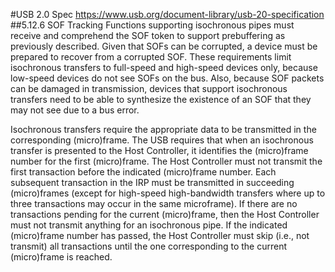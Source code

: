 








#USB 2.0 Spec https://www.usb.org/document-library/usb-20-specification
##5.12.6 SOF Tracking
Functions supporting isochronous pipes must receive and comprehend the SOF token to support prebuffering as previously described. Given that SOFs can be corrupted, a device must be prepared to recover from a corrupted SOF. These requirements limit isochronous transfers to full-speed and high-speed devices only, because low-speed devices do not see SOFs on the bus. Also, because SOF packets can be damaged in transmission, devices that support isochronous transfers need to be able to synthesize the existence of an SOF that they may not see due to a bus error.

Isochronous transfers require the appropriate data to be transmitted in the corresponding (micro)frame. The USB requires that when an isochronous transfer is presented to the Host Controller, it identifies the (micro)frame number for the first (micro)frame. The Host Controller must not transmit the first transaction before the indicated (micro)frame number. Each subsequent transaction in the IRP must be transmitted in succeeding (micro)frames (except for high-speed high-bandwidth transfers where up to three transactions may occur in the same microframe). If there are no transactions pending for the current (micro)frame, then the Host Controller must not transmit anything for an isochronous pipe. If the indicated (micro)frame number has passed, the Host Controller must skip (i.e., not transmit) all transactions until the one corresponding to the current (micro)frame is reached.
